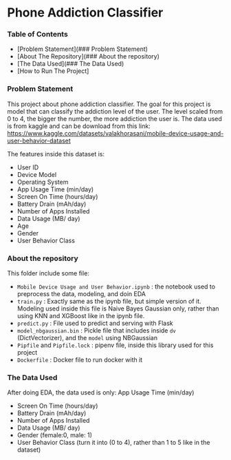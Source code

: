 # Phone Addiction Classifier

### Table of Contents
- [Problem Statement](### Problem Statement)
- [About The Repository](### About the repository)
- [The Data Used](### The Data Used)
- [How to Run The Project]

### Problem Statement
This project about phone addiction classifier. The goal for this project is model that can classify the addiction level of the user. The level scaled from 0 to 4, the bigger the number, the more addiction the user is.
The data used is from kaggle and can be download from this link: 
https://www.kaggle.com/datasets/valakhorasani/mobile-device-usage-and-user-behavior-dataset

The features inside this dataset is:
- User ID
- Device Model
- Operating System
- App Usage Time (min/day)
- Screen On Time (hours/day)
- Battery Drain (mAh/day)
- Number of Apps Installed
- Data Usage (MB/ day)
- Age
- Gender
- User Behavior Class

### About the repository

This folder include some file:
- `Mobile Device Usage and User Behavior.ipynb` : the notebook used to preprocess the data, modeling, and doin EDA
- `train.py` : Exactly same as the ipynb file, but simple version of it. Modeling used inside this file is Naive Bayes Gaussian only, rather than using KNN and XGBoost like in the ipynb file.
- `predict.py` : File used to predict and serving with Flask
- `model_nbgaussian.bin` : Pickle file that includes inside `dv` (DictVectorizer), and the `model` using NBGaussian
- `Pipfile` and `Pipfile.lock` : pipenv file, inside this library used for this project
- `Dockerfile` : Docker file to run docker with it

### The Data Used

After doing EDA, the data used is only:
App Usage Time (min/day)
- Screen On Time (hours/day)
- Battery Drain (mAh/day)
- Number of Apps Installed
- Data Usage (MB/ day)
- Gender (female:0, male: 1)
- User Behavior Class (turn it into (0 to 4), rather than 1 to 5 like in the dataset)
